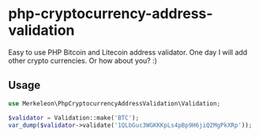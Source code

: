 # php-cryptocurrency-address-validation

Easy to use PHP Bitcoin and Litecoin address validator.
One day I will add other crypto currencies. Or how about you? :)

## Usage


```php
use Merkeleon\PhpCryptocurrencyAddressValidation\Validation;

$validator = Validation::make('BTC');
var_dump($validator->validate('1QLbGuc3WGKKKpLs4pBp9H6jiQ2MgPkXRp'));

```
